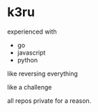 # k3ru

experienced with
- go
- javascript
- python

like reversing everything

like a challenge

all repos private for a reason.

